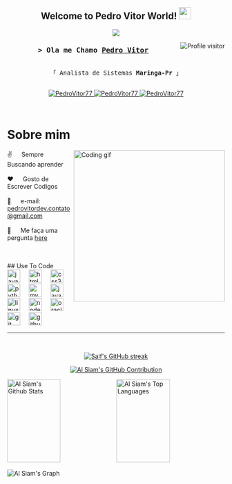 
<h2 align="center">
  Welcome to Pedro Vitor World!
  <img src="https://media.giphy.com/media/hvRJCLFzcasrR4ia7z/giphy.gif" width="28">
</h2>
<p align="center">
  <a href="https://github.com/PedroVitor77"><img src="https://readme-typing-svg.herokuapp.com/?lines=Back%20End%20Developer;Sempre%20Aprendendo&center=true&width=380&height=45"></a>
</p>



<a href="https://komarev.com/ghpvc/?username=PedroVitor77">
  <img align="right" src="https://komarev.com/ghpvc/?username=PedroVitor77&label=Visitors&color=0e75b6&style=flat" alt="Profile visitor" />
</a>

<!-- Intro  -->
<h3 align="center">
        <samp>&gt; Ola me Chamo
                <b><a target="_blank" href="https://PedroVitor77.com">Pedro Vitor</a></b>
        </samp>
</h3>


<p align="center"> 
  <samp>
    <br>
    「 Analista de Sistemas <b>Maringa-Pr</b> 」
    <br>
    <br>
  </samp>
</p>

<p align="center">
 <a href="https://linkedin.com/in/pedro-vitor77" target="_blank">
  <img src="https://img.shields.io/badge/LinkedIn-0077B5?style=for-the-badge&logo=linkedin&logoColor=white" alt="PedroVitor77"/>
 </a>
 <a href="https://instagram.com/Pedro_Vitor77" target="_blank">
  <img src="https://img.shields.io/badge/Instagram-fe4164?style=for-the-badge&logo=instagram&logoColor=white" alt="PedroVitor77" />
 </a> 
 <a href="https://facebook.com/PedroVitor77.dev" target="_blank">
  <img src="https://img.shields.io/badge/Gmail-20BEFF?&style=for-the-badge&logo=Gmail&logoColor=red" alt="PedroVitor77"  />
  </a> 
</p>
<br />

<!-- About Section -->
 # Sobre mim
 
<p>
 <img align="right" width="350" src="/assets/programmer.gif" alt="Coding gif" />
  
 ✌️ &emsp; Sempre Buscando aprender <br/><br/>
 ❤️ &emsp; Gosto de Escrever Codigos<br/><br/>
 📧 &emsp; e-mail: pedrovitordev.contato@gmail.com<br/><br/>
 💬 &emsp; Me faça uma pergunta [here](https://github.com/PedroVitor77/PedroVitor77/issues)

</p>

<br/>
<br/>
## Use To Code
  <div align="left">
  <img src="https://cdn.jsdelivr.net/gh/devicons/devicon/icons/javascript/javascript-original.svg" height="30" alt="javascript logo"  />
  <img width="12" />
  <img src="https://cdn.jsdelivr.net/gh/devicons/devicon/icons/html5/html5-original.svg" height="30" alt="html5 logo"  />
  <img width="12" />
  <img src="https://cdn.jsdelivr.net/gh/devicons/devicon/icons/css3/css3-original.svg" height="30" alt="css3 logo"  />
  <img width="12" />
  <img src="https://cdn.jsdelivr.net/gh/devicons/devicon/icons/python/python-original.svg" height="30" alt="python logo"  />
  <img width="12" />
  <img src="https://cdn.jsdelivr.net/gh/devicons/devicon/icons/mysql/mysql-original.svg" height="30" alt="mysql logo"  />
  <img width="12" />
  <img src="https://cdn.jsdelivr.net/gh/devicons/devicon/icons/java/java-original.svg" height="30" alt="java logo"  />
  <img width="12" />
  <img src="https://cdn.jsdelivr.net/gh/devicons/devicon/icons/linux/linux-original.svg" height="30" alt="linux logo"  />
  <img width="12" />
  <img src="https://cdn.jsdelivr.net/gh/devicons/devicon/icons/nodejs/nodejs-original.svg" height="30" alt="nodejs logo"  />
  <img width="12" />
  <img src="https://cdn.jsdelivr.net/gh/devicons/devicon/icons/oracle/oracle-original.svg" height="30" alt="oracle logo"  />
  <img width="12" />
  <img src="https://cdn.jsdelivr.net/gh/devicons/devicon/icons/git/git-original.svg" height="30" alt="git logo"  />
  <img width="12" />
  <img src="https://cdn.jsdelivr.net/gh/devicons/devicon/icons/github/github-original.svg" height="30" alt="github logo"  />
</div>
<hr/>
<br/>
<p align="center">
  <a href="https://github.com/PedroVitor77">
    <img src="https://github-readme-streak-stats.herokuapp.com/?user=PedroVitor77&theme=radical&border=7F3FBF&background=0D1117" alt="Saif's GitHub streak"/>
  </a>
</p>

<p align="center">
  <a href="https://github.com/PedroVitor77">
    <img src="https://github-profile-summary-cards.vercel.app/api/cards/profile-details?username=PedroVitor77&theme=radical" alt="Al Siam's GitHub Contribution"/>
  </a>
</p>

<a> 
    <a href="https://github.com/PedroVitor77"><img alt="Al Siam's Github Stats" src="https://denvercoder1-github-readme-stats.vercel.app/api?username=PedroVitor77&show_icons=true&count_private=true&theme=react&border_color=7F3FBF&bg_color=0D1117&title_color=F85D7F&icon_color=F8D866" height="192px" width="49.5%"/></a>
  <a href="https://github.com/PedroVitor77"><img alt="Al Siam's Top Languages" src="https://denvercoder1-github-readme-stats.vercel.app/api/top-langs/?username=PedroVitor77&langs_count=8&layout=compact&theme=react&border_color=7F3FBF&bg_color=0D1117&title_color=F85D7F&icon_color=F8D866" height="192px" width="49.5%"/></a>
  <br/>
</a>

![Al Siam's Graph](https://github-readme-activity-graph.vercel.app/graph?username=PedroVitor77&custom_title=Al%20Siam's%20GitHub%20Activity%20Graph&bg_color=0D1117&color=7F3FBF&line=7F3FBF&point=7F3FBF&area_color=FFFFFF&title_color=FFFFFF&area=true)
